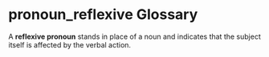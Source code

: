# pronoun_reflexive Glossary

A **reflexive pronoun** stands in place of a noun and indicates that the subject itself is affected by the verbal action.